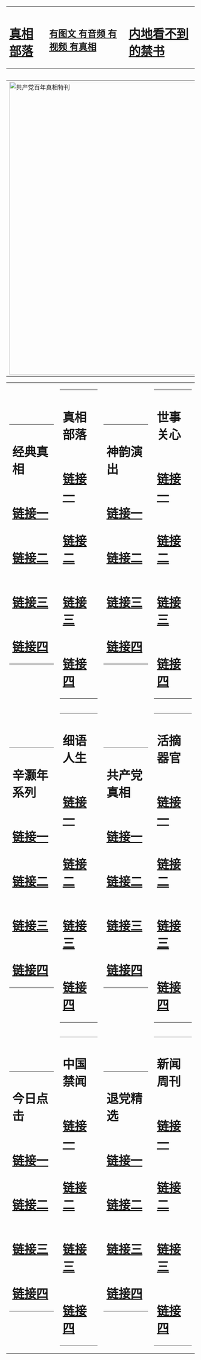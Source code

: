<table><tr><td><H1><a href="http://t.cn/Ra257CP">真相部落</a></H1></td><td><H2><a href="http://t.cn/RXEjFqX">有图文 有音频 有视频 有真相</a></H2><td><H1><a href="http://t.cn/Ra25ZaE"> 内地看不到的禁书</a></H1></td></table><table><table><tr><td><a href="http://t.cn/RXHgy3s"><img src="http://7968.52.scbnkonline.com/zx/bngcd/gcdbnzx.jpg" width="780"  border="0" alt="共产党百年真相特刊"></a></td></tr></table><table><tr><td><table><tr><td ><h1>经典真相</h1></td></tr><tr><td><h1>  <a href="http://t.cn/RXDtz0e" target=_blank>链接一</a>  </h1></td></tr><tr><td><h1>  <a href="http://t.cn/RXHg2dS" target=_blank>链接二</a>  </h1></td></tr><tr><td><h1>  <a href="http://po.st/0OLCur" target=_blank>链接三</a>  </h1></td></tr><tr><td><h1>  <a href="http://t.cn/RXDtz0e" target=_blank>链接四</a>  </h1></td></tr></table></td><td><table><tr><td ><h1>真相部落</h1></td></tr><tr><td><h1>  <a href="http://t.cn/RXHgLqX" target=_blank>链接一</a>  </h1></td></tr><tr><td><h1>  <a href="http://t.cn/RXDtzBT" target=_blank>链接二</a>  </h1></td></tr><tr><td><h1>  <a href="http://po.st/x7ZM2Z" target=_blank>链接三</a>  </h1></td></tr><tr><td><h1>  <a href="http://t.cn/Ra25zc2" target=_blank>链接四</a>  </h1></td></tr></table></td><td><table><tr><td ><h1>神韵演出</h1></td></tr><tr><td><h1>  <a href="http://t.cn/RXEjFU9" target=_blank>链接一</a>  </h1></td></tr><tr><td><h1>  <a href="http://t.cn/RazRTwG" target=_blank>链接二</a>  </h1></td></tr><tr><td><h1>  <a href="http://po.st/IGW5as" target=_blank>链接三</a>  </h1></td></tr><tr><td><h1>  <a href="http://t.cn/RXHgGst" target=_blank>链接四</a>  </h1></td></tr></table></td><td><table><tr><td ><h1>世事关心</h1></td></tr><tr><td><h1>  <a href="http://t.cn/Ra25zk9" target=_blank>链接一</a>  </h1></td></tr><tr><td><h1>  <a href="http://t.cn/RXDtYbT" target=_blank>链接二</a>  </h1></td></tr><tr><td><h1>  <a href="http://po.st/8Ji67o" target=_blank>链接三</a>  </h1></td></tr><tr><td><h1>  <a href="http://t.cn/RXHgIUn" target=_blank>链接四</a>  </h1></td></tr></table></td></tr><tr><td><table><tr><td ><h1>辛灏年系列</h1></td></tr><tr><td><h1>  <a href="http://t.cn/RXDtYKp" target=_blank>链接一</a>  </h1></td></tr><tr><td><h1>  <a href="http://t.cn/RXDtY06" target=_blank>链接二</a>  </h1></td></tr><tr><td><h1>  <a href="http://po.st/PiEiY4" target=_blank>链接三</a>  </h1></td></tr><tr><td><h1>  <a href="http://t.cn/Ra25ZRJ" target=_blank>链接四</a>  </h1></td></tr></table></td><td><table><tr><td ><h1>细语人生</h1></td></tr><tr><td><h1>  <a href="http://t.cn/RazRRgm" target=_blank>链接一</a>  </h1></td></tr><tr><td><h1>  <a href="http://t.cn/Ra25ZFc" target=_blank>链接二</a>  </h1></td></tr><tr><td><h1>  <a href="http://po.st/qiL7qa" target=_blank>链接三</a>  </h1></td></tr><tr><td><h1>  <a href="http://t.cn/RXHgypU" target=_blank>链接四</a>  </h1></td></tr></table></td><td><table><tr><td ><h1>共产党真相</h1></td></tr><tr><td><h1>  <a href="http://t.cn/RXHgy3s" target=_blank>链接一</a>  </h1></td></tr><tr><td><h1>  <a href="http://t.cn/RXHg5Xp" target=_blank>链接二</a>  </h1></td></tr><tr><td><h1>  <a href="http://po.st/3TlnJM" target=_blank>链接三</a>  </h1></td></tr><tr><td><h1>  <a href="http://po.st/bqVGzg" target=_blank>链接四</a>  </h1></td></tr></table></td><td><table><tr><td ><h1>活摘器官</h1></td></tr><tr><td><h1>  <a href="http://t.cn/Ra25wsR" target=_blank>链接一</a>  </h1></td></tr><tr><td><h1>  <a href="http://t.cn/Ra25Az4" target=_blank>链接二</a>  </h1></td></tr><tr><td><h1>  <a href="http://po.st/WeADYw" target=_blank>链接三</a>  </h1></td></tr><tr><td><h1>  <a href="http://po.st/yvSYRr" target=_blank>链接四</a>  </h1></td></tr></table></td></tr><tr><td><table><tr><td ><h1>今日点击</h1></td></tr><tr><td><h1>  <a href="http://t.cn/Ra25AC8" target=_blank>链接一</a>  </h1></td></tr><tr><td><h1>  <a href="http://t.cn/RXDt78U" target=_blank>链接二</a>  </h1></td></tr><tr><td><h1>  <a href="http://po.st/K1INqH" target=_blank>链接三</a>  </h1></td></tr><tr><td><h1>  <a href="http://po.st/yj4wQT" target=_blank>链接四</a>  </h1></td></tr></table></td><td><table><tr><td ><h1>中国禁闻</h1></td></tr><tr><td><h1>  <a href="http://t.cn/Ra252yY" target=_blank>链接一</a>  </h1></td></tr><tr><td><h1>  <a href="http://t.cn/Ra252yY" target=_blank>链接二</a>  </h1></td></tr><tr><td><h1>  <a href="http://t.cn/Ra25252" target=_blank>链接三</a>  </h1></td></tr><tr><td><h1>  <a href="http://po.st/XqkWBa" target=_blank>链接四</a>  </h1></td></tr></table></td><td><table><tr><td ><h1>退党精选</h1></td></tr><tr><td><h1>  <a href="http://t.cn/RXDtzhD" target=_blank>链接一</a>  </h1></td></tr><tr><td><h1>  <a href="http://t.cn/RXDtz71" target=_blank>链接二</a>  </h1></td></tr><tr><td><h1>  <a href="http://t.cn/Ra252RF" target=_blank>链接三</a>  </h1></td></tr><tr><td><h1>  <a href="http://po.st/IPOPdi" target=_blank>链接四</a>  </h1></td></tr></table></td><td><table><tr><td ><h1>新闻周刊</h1></td></tr><tr><td><h1>  <a href="http://t.cn/Ra25L2R" target=_blank>链接一</a>  </h1></td></tr><tr><td><h1>  <a href="http://t.cn/RXEjeSb" target=_blank>链接二</a>  </h1></td></tr><tr><td><h1>  <a href="http://po.st/ss50Ld" target=_blank>链接三</a>  </h1></td></tr><tr><td><h1>  <a href="http://po.st/gFN7mB" target=_blank>链接四</a>  </h1></td></tr></table></td></tr></table>
